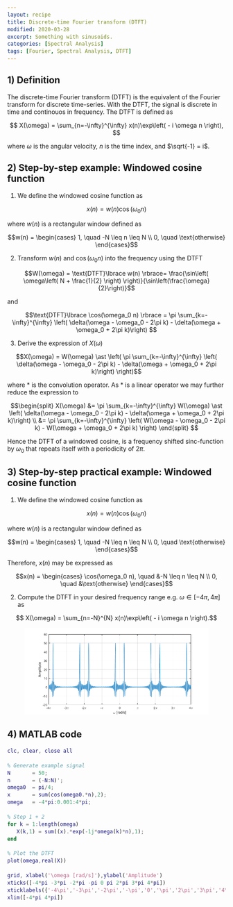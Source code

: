 ```yaml
---
layout: recipe
title: Discrete-time Fourier transform (DTFT)
modified: 2020-03-28
excerpt: Something with sinusoids.
categories: [Spectral Analysis]
tags: [Fourier, Spectral Analysis, DTFT]
---
```



## 1) Definition

The discrete-time Fourier transform (DTFT) is the equivalent of the Fourier transform for discrete time-series. With the DTFT, the signal is discrete in time and continouos in frequency. The DTFT is defined as

$$ X(\omega) = \sum_{n=-\infty}^{\infty} x(n)\exp\left( - i \omega n \right),  $$

where $\omega$ is the angular velocity, $n$ is the time index, and $\sqrt{-1} = i$.


## 2) Step-by-step example: Windowed cosine function

1) We define the windowed cosine function as

  $$ x(n) = w(n)\cos(\omega_0 n)$$

  where $w(n)$ is a rectangular window defined as

  $$w(n) = \begin{cases} 
  1, \quad -N \leq n \leq N \\ 
  0, \quad \text{otherwise}
  \end{cases}$$

2) Transform $w(n)$ and $\cos(\omega_0 n)$ into the frequency using the DTFT

  $$W(\omega) = \text{DTFT}\lbrace w(n) \rbrace= \frac{\sin\left( \omega\left( N + \frac{1}{2} \right) \right)}{\sin\left(\frac{\omega}{2}\right)}$$

  and

  $$\text{DTFT}\lbrace \cos(\omega_0 n) \rbrace = \pi \sum_{k=-\infty}^{\infty} \left( \delta(\omega - \omega_0 - 2\pi k) - \delta(\omega + \omega_0 + 2\pi k)\right)  $$

3) Derive the expression of $X(\omega)$
	
  $$X(\omega) = W(\omega) \ast \left( \pi \sum_{k=-\infty}^{\infty} \left( \delta(\omega - \omega_0 - 2\pi k) - \delta(\omega + \omega_0 + 2\pi k)\right) \right)$$

  where $\ast$ is the convolution operator. As $\ast$ is a linear operator we may further reduce the expression to 

  $$\begin{split}
  X(\omega) &= \pi  \sum_{k=-\infty}^{\infty} W(\omega) \ast  \left( \delta(\omega - \omega_0 - 2\pi k) - \delta(\omega + \omega_0 + 2\pi k)\right)  \\
  &= \pi  \sum_{k=-\infty}^{\infty} \left( W(\omega - \omega_0 - 2\pi k) - W(\omega + \omega_0 + 2\pi k) \right)
  \end{split}
  $$

  Hence the DTFT of a windowed cosine, is a frequency shifted sinc-function by $\omega_0$ that repeats itself with a periodicity of $2\pi$.


## 3) Step-by-step practical example: Windowed cosine function 

1) We define the windowed cosine function as

  $$ x(n) = w(n)\cos(\omega_0 n)$$

  where $w(n)$ is a rectangular window defined as

  $$w(n) = \begin{cases} 
  1, \quad -N \leq n \leq N \\ 
  0, \quad \text{otherwise}
  \end{cases}$$

  Therefore, $x(n)$ may be expressed as

  $$x(n) = \begin{cases} 
  \cos(\omega_0 n), \quad &-N \leq n \leq N \\ 
  0, \quad &\text{otherwise}
  \end{cases}$$

2) Compute the DTFT in your desired frequency range e.g. $\omega \in [-4\pi,4\pi]$ as

  $$ X(\omega) = \sum_{n=-N}^{N} x(n)\exp\left( - i \omega n \right).$$


<figure>
  <img src="/images/spectral-analysis/dtft-cosine.png" alt="this is a placeholder image">
</figure>

## 4) MATLAB code


```matlab
clc, clear, close all

% Generate example signal
N       = 50;
n       = (-N:N)';
omega0  = pi/4;
x       = sum(cos(omega0.*n),2);
omega   = -4*pi:0.001:4*pi;

% Step 1 + 2
for k = 1:length(omega)
   X(k,1) = sum((x).*exp(-1j*omega(k)*n),1);
end

% Plot the DTFT
plot(omega,real(X))

grid, xlabel('\omega [rad/s]'),ylabel('Amplitude')
xticks([-4*pi -3*pi -2*pi -pi 0 pi 2*pi 3*pi 4*pi])
xticklabels({'-4\pi','-3\pi','-2\pi','-\pi','0','\pi','2\pi','3\pi','4\pi'})
xlim([-4*pi 4*pi])
```

